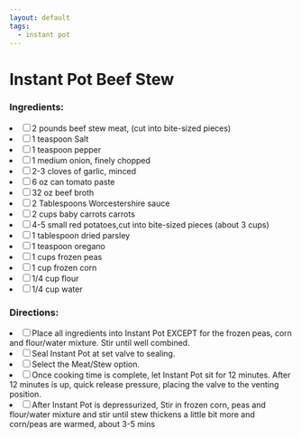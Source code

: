 ```yaml
---
layout: default
tags:
  - instant pot
---
```


# Instant Pot Beef Stew

### Ingredients:

<li><label><input type="checkbox">2 pounds beef stew meat, (cut into bite-sized pieces)</label></li>
<li><label><input type="checkbox">1 teaspoon Salt</label></li>
<li><label><input type="checkbox">1 teaspoon pepper</label></li>
<li><label><input type="checkbox">1 medium onion, finely chopped</label></li>
<li><label><input type="checkbox">2-3 cloves of garlic, minced</label></li>
<li><label><input type="checkbox">6 oz can tomato paste</label></li>
<li><label><input type="checkbox">32 oz beef broth</label></li>
<li><label><input type="checkbox">2 Tablespoons Worcestershire sauce</label></li>
<li><label><input type="checkbox">2 cups baby carrots carrots</label></li>
<li><label><input type="checkbox">4-5 small red potatoes,cut into bite-sized pieces (about 3 cups)</label></li>
<li><label><input type="checkbox">1 tablespoon dried parsley</label></li>
<li><label><input type="checkbox">1 teaspoon oregano</label></li>
<li><label><input type="checkbox">1 cups frozen peas</label></li>
<li><label><input type="checkbox">1 cup frozen corn</label></li>
<li><label><input type="checkbox">1/4 cup flour</label></li>
<li><label><input type="checkbox">1/4 cup water</label></li>

### Directions:

<li><label><input type="checkbox">Place all ingredients into Instant Pot EXCEPT for the frozen peas, corn and flour/water mixture. Stir until well combined.</label></li>
<li><label><input type="checkbox">Seal Instant Pot at set valve to sealing.</label></li>
<li><label><input type="checkbox">Select the Meat/Stew option.</label></li>
<li><label><input type="checkbox">Once cooking time is complete, let Instant Pot sit for 12 minutes. After 12 minutes is up, quick release pressure, placing the valve to the venting position.</label></li>
<li><label><input type="checkbox">After Instant Pot is depressurized, Stir in frozen corn, peas and flour/water mixture and stir until stew thickens a little bit more and corn/peas are warmed, about 3-5 mins</label></li>
